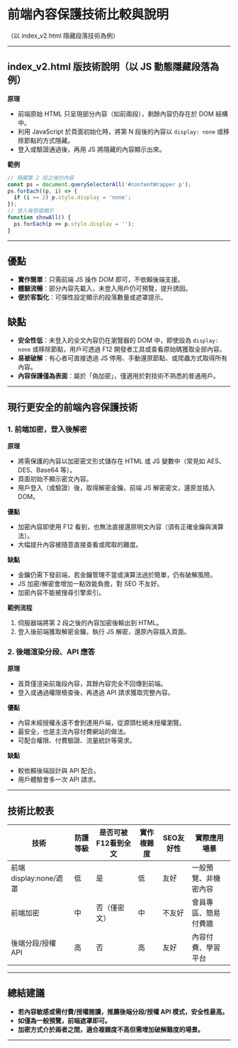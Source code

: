 # 前端內容保護技術比較與說明  

（以 index_v2.html 隱藏段落技術為例）  

---

## index_v2.html 版技術說明（以 JS 動態隱藏段落為例）  

**原理**  

- 前端原始 HTML 只呈現部分內容（如前兩段），剩餘內容仍存在於 DOM 結構中。  
- 利用 JavaScript 於頁面初始化時，將第 N 段後的內容以 `display: none` 或移除節點的方式隱藏。  
- 登入或驗證通過後，再用 JS 將隱藏的內容顯示出來。  

**範例**  

```js  
// 隱藏第 2 段之後的內容  
const ps = document.querySelectorAll('#contentWrapper p');  
ps.forEach((p, i) => {  
  if (i >= 2) p.style.display = 'none';  
});  
// 登入後恢復顯示  
function showAll() {  
  ps.forEach(p => p.style.display = '');  
}  
```  

---  

## 優點  

- **實作簡單**：只需前端 JS 操作 DOM 即可，不依賴後端支援。  
- **體驗流暢**：部分內容先載入，未登入用戶仍可預覽，提升誘因。  
- **便於客製化**：可彈性設定顯示的段落數量或遮罩提示。  

## 缺點  

- **安全性低**：未登入的全文內容仍在瀏覽器的 DOM 中，即使設為 `display: none` 或移除節點，用戶可透過 F12 開發者工具或查看原始碼獲取全部內容。  
- **易被破解**：有心者可直接透過 JS 停用、手動還原節點、或爬蟲方式取得所有內容。  
- **內容保護僅為表面**：屬於「偽加密」，僅適用於對技術不熟悉的普通用戶。  

---  

## 現行更安全的前端內容保護技術  

### 1. 前端加密，登入後解密  

**原理**  

- 將需保護的內容以加密密文形式儲存在 HTML 或 JS 變數中（常見如 AES、DES、Base64 等）。  
- 頁面初始不顯示密文內容。  
- 用戶登入（或驗證）後，取得解密金鑰，前端 JS 解密密文，還原並插入 DOM。  

**優點**  

- 加密內容即使用 F12 看到，也無法直接還原明文內容（須有正確金鑰與演算法）。  
- 大幅提升內容被隨意直接查看或爬取的難度。  

**缺點**  

- 金鑰仍需下發前端，若金鑰管理不當或演算法過於簡單，仍有破解風險。  
- JS 加密/解密會增加一點效能負擔，對 SEO 不友好。  
- 加密內容不能被搜尋引擎索引。  

**範例流程**  

1. 伺服器端將第 2 段之後的內容加密後輸出到 HTML。  
2. 登入後前端獲取解密金鑰，執行 JS 解密，還原內容插入頁面。  

### 2. 後端渲染分段、API 應答  

**原理**  

- 首頁僅渲染前幾段內容，其餘內容完全不回傳到前端。  
- 登入或通過權限檢查後，再透過 API 請求獲取完整內容。  

**優點**  

- 內容未經授權永遠不會到達用戶端，從源頭杜絕未授權瀏覽。  
- 最安全，也是主流內容付費網站的做法。  
- 可配合權限、付費驗證、流量統計等需求。  

**缺點**  

- 較依賴後端設計與 API 配合。  
- 用戶體驗會多一次 API 請求。  

---  

## 技術比較表  

| 技術          | 防護等級 | 是否可被F12看到全文 | 實作複雜度 | SEO友好性 | 實際應用場景        |  
| ------------- | -------- | ------------------ | ---------- | --------- | ------------------- |  
| 前端 display:none/遮罩 | 低       | 是                 | 低         | 友好      | 一般預覽、非機密內容 |  
| 前端加密      | 中       | 否（僅密文）        | 中         | 不友好    | 會員專區、簡易付費牆 |  
| 後端分段/授權API | 高       | 否                 | 高         | 友好      | 內容付費、學習平台    |  

---  

## 總結建議  

- **若內容敏感或需付費/授權閱讀，推薦後端分段/授權 API 模式，安全性最高。**  
- **如僅為一般預覽，前端遮罩即可。**  
- **加密方式介於兩者之間，適合複雜度不高但需增加破解難度的場景。**  

---  
